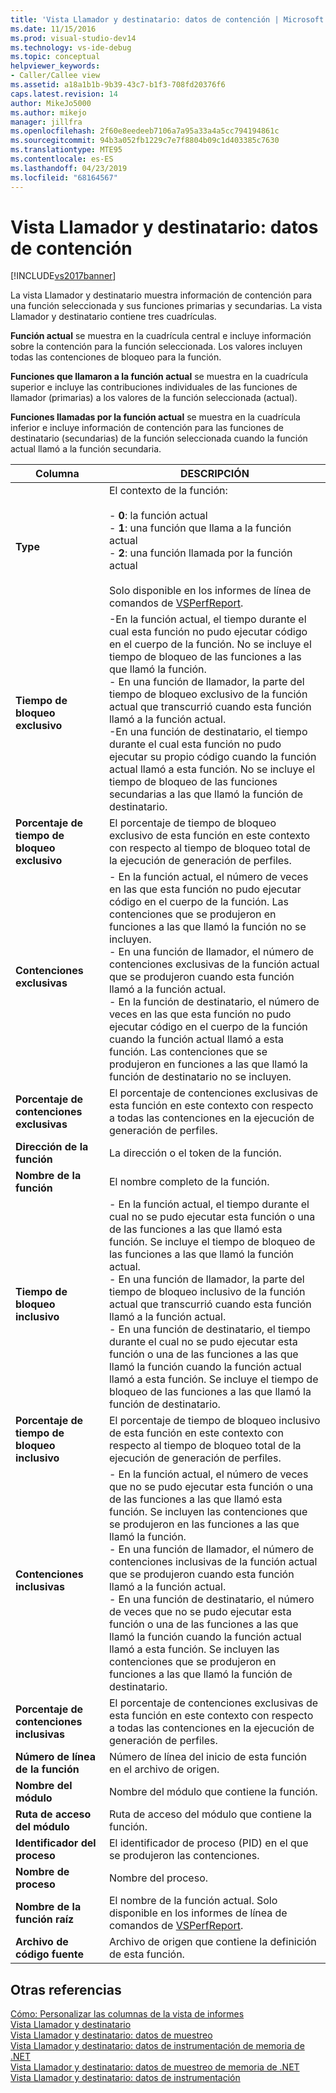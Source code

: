 ```yaml
---
title: 'Vista Llamador y destinatario: datos de contención | Microsoft Docs'
ms.date: 11/15/2016
ms.prod: visual-studio-dev14
ms.technology: vs-ide-debug
ms.topic: conceptual
helpviewer_keywords:
- Caller/Callee view
ms.assetid: a18a1b1b-9b39-43c7-b1f3-708fd20376f6
caps.latest.revision: 14
author: MikeJo5000
ms.author: mikejo
manager: jillfra
ms.openlocfilehash: 2f60e8eedeeb7106a7a95a33a4a5cc794194861c
ms.sourcegitcommit: 94b3a052fb1229c7e7f8804b09c1d403385c7630
ms.translationtype: MTE95
ms.contentlocale: es-ES
ms.lasthandoff: 04/23/2019
ms.locfileid: "68164567"
---
```

# <a name="caller--callee-view----contention-data"></a>Vista Llamador y destinatario: datos de contención
[!INCLUDE[vs2017banner](../includes/vs2017banner.md)]

La vista Llamador y destinatario muestra información de contención para una función seleccionada y sus funciones primarias y secundarias. La vista Llamador y destinatario contiene tres cuadrículas.  
  
 **Función actual** se muestra en la cuadrícula central e incluye información sobre la contención para la función seleccionada. Los valores incluyen todas las contenciones de bloqueo para la función.  
  
 **Funciones que llamaron a la función actual** se muestra en la cuadrícula superior e incluye las contribuciones individuales de las funciones de llamador (primarias) a los valores de la función seleccionada (actual).  
  
 **Funciones llamadas por la función actual** se muestra en la cuadrícula inferior e incluye información de contención para las funciones de destinatario (secundarias) de la función seleccionada cuando la función actual llamó a la función secundaria.  
  
|Columna|DESCRIPCIÓN|  
|------------|-----------------|  
|**Type**|El contexto de la función:<br /><br /> -   **0**: la función actual<br />-   **1**: una función que llama a la función actual<br />-   **2**: una función llamada por la función actual<br /><br /> Solo disponible en los informes de línea de comandos de [VSPerfReport](../profiling/vsperfreport.md).|  
|**Tiempo de bloqueo exclusivo**|-En la función actual, el tiempo durante el cual esta función no pudo ejecutar código en el cuerpo de la función. No se incluye el tiempo de bloqueo de las funciones a las que llamó la función.<br />- En una función de llamador, la parte del tiempo de bloqueo exclusivo de la función actual que transcurrió cuando esta función llamó a la función actual.<br />-En una función de destinatario, el tiempo durante el cual esta función no pudo ejecutar su propio código cuando la función actual llamó a esta función. No se incluye el tiempo de bloqueo de las funciones secundarias a las que llamó la función de destinatario.|  
|**Porcentaje de tiempo de bloqueo exclusivo**|El porcentaje de tiempo de bloqueo exclusivo de esta función en este contexto con respecto al tiempo de bloqueo total de la ejecución de generación de perfiles.|  
|**Contenciones exclusivas**|- En la función actual, el número de veces en las que esta función no pudo ejecutar código en el cuerpo de la función. Las contenciones que se produjeron en funciones a las que llamó la función no se incluyen.<br />- En una función de llamador, el número de contenciones exclusivas de la función actual que se produjeron cuando esta función llamó a la función actual.<br />- En la función de destinatario, el número de veces en las que esta función no pudo ejecutar código en el cuerpo de la función cuando la función actual llamó a esta función. Las contenciones que se produjeron en funciones a las que llamó la función de destinatario no se incluyen.|  
|**Porcentaje de contenciones exclusivas**|El porcentaje de contenciones exclusivas de esta función en este contexto con respecto a todas las contenciones en la ejecución de generación de perfiles.|  
|**Dirección de la función**|La dirección o el token de la función.|  
|**Nombre de la función**|El nombre completo de la función.|  
|**Tiempo de bloqueo inclusivo**|- En la función actual, el tiempo durante el cual no se pudo ejecutar esta función o una de las funciones a las que llamó esta función. Se incluye el tiempo de bloqueo de las funciones a las que llamó la función actual.<br />- En una función de llamador, la parte del tiempo de bloqueo inclusivo de la función actual que transcurrió cuando esta función llamó a la función actual.<br />- En una función de destinatario, el tiempo durante el cual no se pudo ejecutar esta función o una de las funciones a las que llamó la función cuando la función actual llamó a esta función. Se incluye el tiempo de bloqueo de las funciones a las que llamó la función de destinatario.|  
|**Porcentaje de tiempo de bloqueo inclusivo**|El porcentaje de tiempo de bloqueo inclusivo de esta función en este contexto con respecto al tiempo de bloqueo total de la ejecución de generación de perfiles.|  
|**Contenciones inclusivas**|- En la función actual, el número de veces que no se pudo ejecutar esta función o una de las funciones a las que llamó esta función. Se incluyen las contenciones que se produjeron en las funciones a las que llamó la función.<br />- En una función de llamador, el número de contenciones inclusivas de la función actual que se produjeron cuando esta función llamó a la función actual.<br />- En una función de destinatario, el número de veces que no se pudo ejecutar esta función o una de las funciones a las que llamó la función cuando la función actual llamó a esta función. Se incluyen las contenciones que se produjeron en funciones a las que llamó la función de destinatario.|  
|**Porcentaje de contenciones inclusivas**|El porcentaje de contenciones exclusivas de esta función en este contexto con respecto a todas las contenciones en la ejecución de generación de perfiles.|  
|**Número de línea de la función**|Número de línea del inicio de esta función en el archivo de origen.|  
|**Nombre del módulo**|Nombre del módulo que contiene la función.|  
|**Ruta de acceso del módulo**|Ruta de acceso del módulo que contiene la función.|  
|**Identificador del proceso**|El identificador de proceso (PID) en el que se produjeron las contenciones.|  
|**Nombre de proceso**|Nombre del proceso.|  
|**Nombre de la función raíz**|El nombre de la función actual. Solo disponible en los informes de línea de comandos de [VSPerfReport](../profiling/vsperfreport.md).|  
|**Archivo de código fuente**|Archivo de origen que contiene la definición de esta función.|  
  
## <a name="see-also"></a>Otras referencias  
 [Cómo: Personalizar las columnas de la vista de informes](../profiling/how-to-customize-report-view-columns.md)   
 [Vista Llamador y destinatario](../profiling/caller-callee-view.md)   
 [Vista Llamador y destinatario: datos de muestreo](../profiling/caller-callee-view-sampling-data.md)   
 [Vista Llamador y destinatario: datos de instrumentación de memoria de .NET](../profiling/caller-callee-view-net-memory-instrumentation-data.md)   
 [Vista Llamador y destinatario: datos de muestreo de memoria de .NET](../profiling/caller-callee-view-dotnet-memory-sampling-data.md)   
 [Vista Llamador y destinatario: datos de instrumentación](../profiling/caller-callee-view-instrumentation-data.md)
